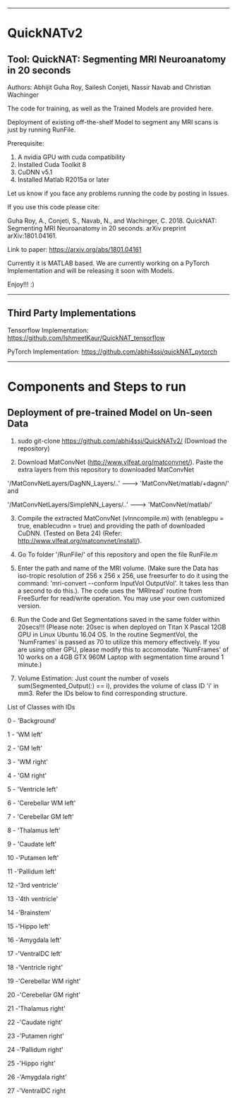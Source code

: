 --------------------------------------------------
# QuickNATv2

Tool: QuickNAT: Segmenting MRI Neuroanatomy in 20 seconds
-----------------------------------------------------------

Authors: Abhijit Guha Roy, Sailesh Conjeti, Nassir Navab and Christian Wachinger

The code for training, as well as the Trained Models are provided here.

Deployment of existing off-the-shelf Model to segment any MRI scans is just by running RunFile.

Prerequisite:

1. A nvidia GPU with cuda compatibility
2. Installed Cuda Toolkit 8
3. CuDNN v5.1
4. Installed Matlab R2015a or later

Let us know if you face any problems running the code by posting in Issues.

If you use this code please cite:

Guha Roy, A., Conjeti, S., Navab, N., and Wachinger, C. 2018. QuickNAT: Segmenting MRI Neuroanatomy in 20 seconds. arXiv preprint arXiv:1801.04161.
 
 Link to paper: https://arxiv.org/abs/1801.04161 
 
 Currently it is MATLAB based. We are currently working on a PyTorch Implementation and will be releasing it soon with Models.
 
 Enjoy!!! :)
 
--------
Third Party Implementations
--------
Tensorflow Implementation: https://github.com/IshmeetKaur/QuickNAT_tensorflow

PyTorch Implementation: https://github.com/abhi4ssj/quickNAT_pytorch

------------------------------------
# Components and Steps to run

Deployment of pre-trained Model on Un-seen Data
------------------------------------

1. sudo git-clone https://github.com/abhi4ssj/QuickNATv2/ (Download the repository)

2. Download MatConvNet (http://www.vlfeat.org/matconvnet/). Paste the extra layers from this repository to downloaded MatConvNet 

'/MatConvNetLayers/DagNN_Layers/..' ---> 'MatConvNet/matlab/+dagnn/' and

'/MatConvNetLayers/SimpleNN_Layers/..' ---> 'MatConvNet/matlab/'

3. Compile the extracted MatConvNet (vlnncompile.m) with (enablegpu = true, enablecudnn = true) and providing the path of downloaded CuDNN. (Tested on Beta 24) (Refer: http://www.vlfeat.org/matconvnet/install/).

5. Go To folder '/RunFile/' of this repository and open the file RunFile.m

6. Enter the path and name of the MRI volume. (Make sure the Data has iso-tropic resolution of 256 x 256 x 256, use freesurfer to do it using the command: 'mri-convert --conform InputVol OutputVol'. It takes less than a second to do this.). The code uses the 'MRIread' routine from FreeSurfer for read/write operation. You may use your own customized version. 

7. Run the Code and Get Segmentations saved in the same folder within 20secs!!! (Please note: 20sec is when deployed on Titan X Pascal 12GB GPU in Linux Ubuntu 16.04 OS. In the routine SegmentVol, the 'NumFrames' is passed as 70 to utilize this memory effectively. If you are using other GPU, please modify this to accomodate. 'NumFrames' of 10 works on a 4GB GTX 960M Laptop with segmentation time around 1 minute.)

8. Volume Estimation: Just count the number of voxels sum(Segmented_Output(:) == i), provides the volume of class ID 'i' in mm3. Refer the IDs below to find corresponding structure.

List of Classes with IDs

0 - 'Background'

1 - 'WM left'

2 - 'GM left'

3 - 'WM right'

4 - 'GM right' 

5 - 'Ventricle left'

6 - 'Cerebellar WM left'

7 - 'Cerebellar GM left'

8 - 'Thalamus left'

9 - 'Caudate left'

10 -'Putamen left'

11 -'Pallidum left'

12 -'3rd ventricle'

13 -'4th ventricle'

14 -'Brainstem'

15 -'Hippo left'

16 -'Amygdala left'

17 -'VentralDC left'

18 -'Ventricle right'

19 -'Cerebellar WM right'

20 -'Cerebellar GM right'

21 -'Thalamus right'

22 -'Caudate right'

23 -'Putamen right'

24 -'Pallidum right'

25 -'Hippo right'

26 -'Amygdala right'

27 -'VentralDC right
